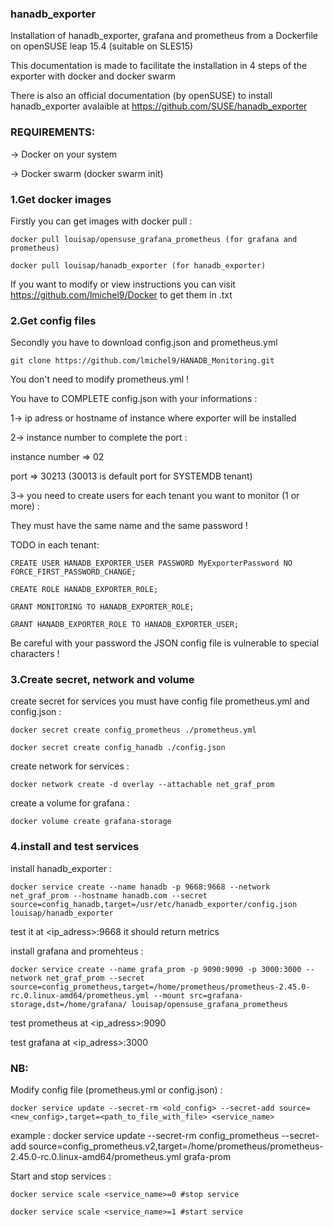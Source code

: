 ### hanadb_exporter
Installation of hanadb_exporter, grafana and prometheus from a Dockerfile on openSUSE leap 15.4 (suitable on SLES15)

This documentation is made to facilitate the installation in 4 steps of the exporter with docker and docker swarm

There is also an official documentation (by openSUSE) to install hanadb_exporter avalaible at https://github.com/SUSE/hanadb_exporter

### REQUIREMENTS:
-> Docker on your system 

-> Docker swarm (docker swarm init)


### 1.Get docker images 
Firstly you can get images with docker pull : 
```
docker pull louisap/opensuse_grafana_prometheus (for grafana and prometheus)

docker pull louisap/hanadb_exporter (for hanadb_exporter) 
```
If you want to modify or view instructions you can visit https://github.com/lmichel9/Docker to get them in .txt


### 2.Get config files 
Secondly you have to download config.json and prometheus.yml 
```
git clone https://github.com/lmichel9/HANADB_Monitoring.git
```
You don't need to modify prometheus.yml !

You have to COMPLETE config.json with your informations :


1-> ip adress or hostname of instance where exporter will be installed


2-> instance number to complete the port : 

instance number => 02 

port => 30213 (30013 is default port for SYSTEMDB tenant)


3-> you need to create users for each tenant you want to monitor (1 or more) :

They must have the same name and the same password !

TODO in each tenant: 
```
CREATE USER HANADB_EXPORTER_USER PASSWORD MyExporterPassword NO FORCE_FIRST_PASSWORD_CHANGE;

CREATE ROLE HANADB_EXPORTER_ROLE;

GRANT MONITORING TO HANADB_EXPORTER_ROLE;

GRANT HANADB_EXPORTER_ROLE TO HANADB_EXPORTER_USER;  
```

Be careful with your password the JSON config file is vulnerable to special characters !


### 3.Create secret, network and volume 

create secret for services you must have config file prometheus.yml and config.json :
```
docker secret create config_prometheus ./prometheus.yml

docker secret create config_hanadb ./config.json 
```
create network for services :
```
docker network create -d overlay --attachable net_graf_prom
```
create a volume for grafana :
```
docker volume create grafana-storage
```

### 4.install and test services

install hanadb_exporter :
```
docker service create --name hanadb -p 9668:9668 --network net_graf_prom --hostname hanadb.com --secret source=config_hanadb,target=/usr/etc/hanadb_exporter/config.json louisap/hanadb_exporter
```
test it at <ip_adress>:9668 it should return metrics

install grafana and promehteus :
```
docker service create --name grafa_prom -p 9090:9090 -p 3000:3000 --network net_graf_prom --secret source=config_prometheus,target=/home/prometheus/prometheus-2.45.0-rc.0.linux-amd64/prometheus.yml --mount src=grafana-storage,dst=/home/grafana/ louisap/opensuse_grafana_prometheus
```
test prometheus at <ip_adress>:9090

test grafana at <ip_adress>:3000


### NB:

Modify config file (prometheus.yml or config.json) :
```
docker service update --secret-rm <old_config> --secret-add source=<new_config>,target=<path_to_file_with_file> <service_name>
```
example : docker service update --secret-rm config_prometheus --secret-add source=config_prometheus.v2,target=/home/prometheus/prometheus-2.45.0-rc.0.linux-amd64/prometheus.yml grafa-prom

Start and stop services :
```
docker service scale <service_name>=0 #stop service

docker service scale <service_name>=1 #start service
```
















